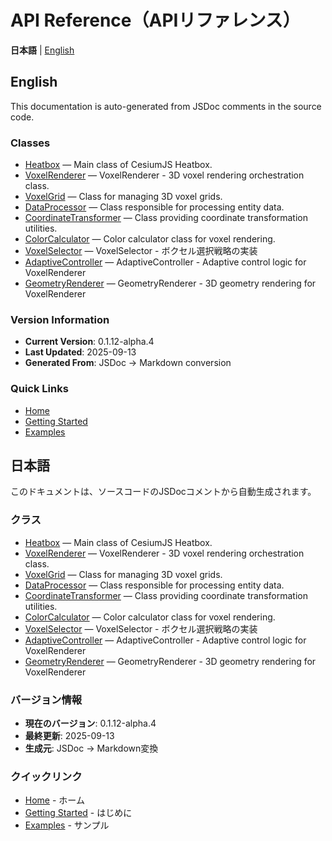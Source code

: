 # API Reference（APIリファレンス）

**日本語** | [English](#english)

## English

This documentation is auto-generated from JSDoc comments in the source code.

### Classes

- [Heatbox](Heatbox) — Main class of CesiumJS Heatbox.
- [VoxelRenderer](VoxelRenderer) — VoxelRenderer - 3D voxel rendering orchestration class.
- [VoxelGrid](VoxelGrid) — Class for managing 3D voxel grids.
- [DataProcessor](DataProcessor) — Class responsible for processing entity data.
- [CoordinateTransformer](CoordinateTransformer) — Class providing coordinate transformation utilities.
- [ColorCalculator](ColorCalculator) — Color calculator class for voxel rendering.
- [VoxelSelector](VoxelSelector) — VoxelSelector - ボクセル選択戦略の実装
- [AdaptiveController](AdaptiveController) — AdaptiveController - Adaptive control logic for VoxelRenderer
- [GeometryRenderer](GeometryRenderer) — GeometryRenderer - 3D geometry rendering for VoxelRenderer

### Version Information

- **Current Version**: 0.1.12-alpha.4
- **Last Updated**: 2025-09-13
- **Generated From**: JSDoc → Markdown conversion

### Quick Links

- [Home](Home)
- [Getting Started](Getting-Started)
- [Examples](Examples)

## 日本語

このドキュメントは、ソースコードのJSDocコメントから自動生成されます。

### クラス

- [Heatbox](Heatbox) — Main class of CesiumJS Heatbox.
- [VoxelRenderer](VoxelRenderer) — VoxelRenderer - 3D voxel rendering orchestration class.
- [VoxelGrid](VoxelGrid) — Class for managing 3D voxel grids.
- [DataProcessor](DataProcessor) — Class responsible for processing entity data.
- [CoordinateTransformer](CoordinateTransformer) — Class providing coordinate transformation utilities.
- [ColorCalculator](ColorCalculator) — Color calculator class for voxel rendering.
- [VoxelSelector](VoxelSelector) — VoxelSelector - ボクセル選択戦略の実装
- [AdaptiveController](AdaptiveController) — AdaptiveController - Adaptive control logic for VoxelRenderer
- [GeometryRenderer](GeometryRenderer) — GeometryRenderer - 3D geometry rendering for VoxelRenderer

### バージョン情報

- **現在のバージョン**: 0.1.12-alpha.4
- **最終更新**: 2025-09-13
- **生成元**: JSDoc → Markdown変換

### クイックリンク

- [Home](Home) - ホーム
- [Getting Started](Getting-Started) - はじめに
- [Examples](Examples) - サンプル
